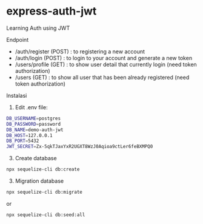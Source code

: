 # express-auth-jwt
Learning Auth using JWT

Endpoint
- /auth/register (POST) : to registering a new account
- /auth/login (POST) : to login to your account and generate a new token
- /users/profile (GET) : to show user detail that currently login (need token authorization)
- /users (GET) : to show all user that has been already registered (need token authorization)

Instalasi
1. Edit .env file:
```sh
DB_USERNAME=postgres
DB_PASSWORD=password
DB_NAME=demo-auth-jwt
DB_HOST=127.0.0.1
DB_PORT=5432
JWT_SECRET=Zx-5qkTJaxYxR2UGXT8WzJ0Aqioa9ctLer6feBXMPQ0
```
3. Create database
```sh
npx sequelize-cli db:create
```
3. Migration database
```sh
npx sequelize-cli db:migrate
```

or
```sh
npx sequelize-cli db:seed:all
```

